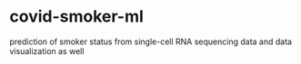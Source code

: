 # covid-smoker-ml
prediction of smoker status from single-cell RNA sequencing data and data visualization as well
